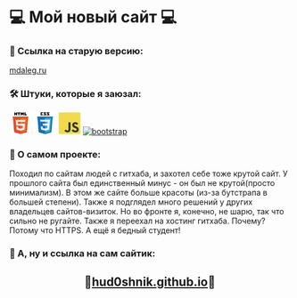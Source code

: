 # 💻 Мой новый сайт 💻

<h3 align="left">💾 Ссылка на старую версию: </h3>
<a href="http://mdaleg.ru">mdaleg.ru</a>


<h3 align="left">🛠 Штуки, которые я заюзал:</h3>

<a href="https://www.w3.org/html/" target="_blank">
  <img src="https://raw.githubusercontent.com/devicons/devicon/master/icons/html5/html5-original-wordmark.svg" alt="html5" width="40" height="40"/></a>
<a href="https://www.w3schools.com/css/" target="_blank"> 
  <img src="https://raw.githubusercontent.com/devicons/devicon/master/icons/css3/css3-original-wordmark.svg" alt="css3" width="40" height="40"/></a>
<a href="https://www.javascript.com/" target="_blank"> 
  <img src="https://raw.githubusercontent.com/devicons/devicon/master/icons/javascript/javascript-original.svg" alt="javascript" width="40" height="40"/></a>
<a href="https://getbootstrap.com/" target="_blank"> 
  <img src="https://img.icons8.com/color/48/000000/bootstrap.png" alt="bootstrap" width="40" height="40"/></a>


<h3 align="left">📄 О самом проекте:</h3>
Походил по сайтам людей с гитхаба, и захотел себе тоже крутой сайт. У прошлого сайта был единственный минус - он был не крутой(просто минимализм).
В этом же сайте больше красоты (из-за бутстрапа в большей степени). Также я подглядел много решений у других владельцев сайтов-визиток. 
Но во фронте я, конечно, не шарю, так что сильно не ругайте. Также я переехал на хостинг гитхаба. Почему? Потому что HTTPS. А ещё я бедный студент!


<h3 align="left">🔗 А, ну и ссылка на сам сайтик:</h3>
<h2 align="center">💎<a href="https://hud0shnik.github.io/">hud0shnik.github.io</a>💎</h2>
